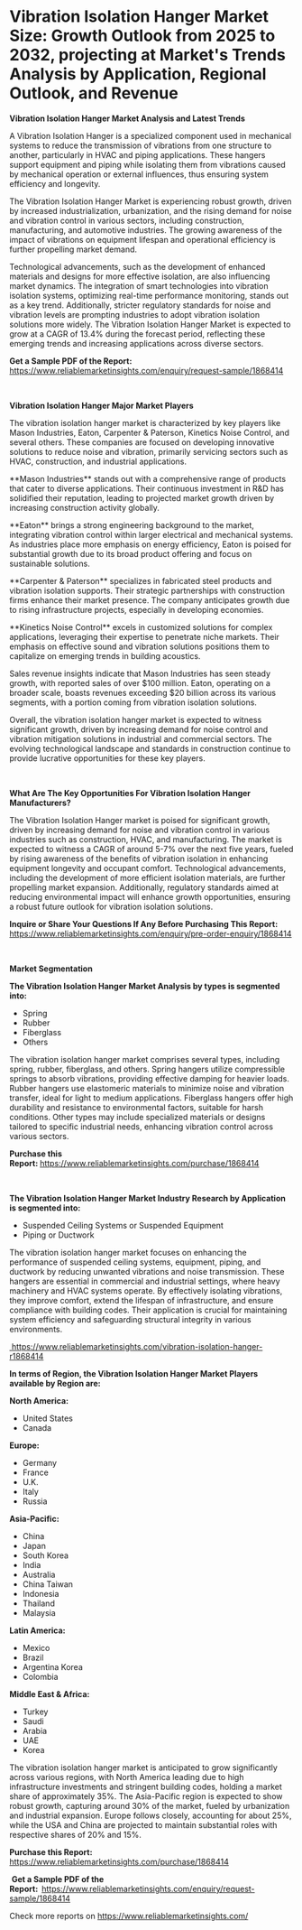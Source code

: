 <p><h1>Vibration Isolation Hanger Market Size: Growth Outlook from 2025 to 2032, projecting at Market's Trends Analysis by Application, Regional Outlook, and Revenue</h1></p><p><strong>Vibration Isolation Hanger Market Analysis and Latest Trends</strong></p>
<p><p>A Vibration Isolation Hanger is a specialized component used in mechanical systems to reduce the transmission of vibrations from one structure to another, particularly in HVAC and piping applications. These hangers support equipment and piping while isolating them from vibrations caused by mechanical operation or external influences, thus ensuring system efficiency and longevity.</p><p>The Vibration Isolation Hanger Market is experiencing robust growth, driven by increased industrialization, urbanization, and the rising demand for noise and vibration control in various sectors, including construction, manufacturing, and automotive industries. The growing awareness of the impact of vibrations on equipment lifespan and operational efficiency is further propelling market demand. </p><p>Technological advancements, such as the development of enhanced materials and designs for more effective isolation, are also influencing market dynamics. The integration of smart technologies into vibration isolation systems, optimizing real-time performance monitoring, stands out as a key trend. Additionally, stricter regulatory standards for noise and vibration levels are prompting industries to adopt vibration isolation solutions more widely. The Vibration Isolation Hanger Market is expected to grow at a CAGR of 13.4% during the forecast period, reflecting these emerging trends and increasing applications across diverse sectors.</p></p>
<p><strong>Get a Sample PDF of the Report:&nbsp;</strong> <a href="https://www.reliablemarketinsights.com/enquiry/request-sample/1868414?utm_campaign=2010&utm_medium=2&utm_source=Github&utm_content=ia&utm_term=16022025&utm_id=vibration-isolation-hanger">https://www.reliablemarketinsights.com/enquiry/request-sample/1868414</a></p>
<p>&nbsp;</p>
<p><strong>Vibration Isolation Hanger Major Market Players</strong></p>
<p><p>The vibration isolation hanger market is characterized by key players like Mason Industries, Eaton, Carpenter & Paterson, Kinetics Noise Control, and several others. These companies are focused on developing innovative solutions to reduce noise and vibration, primarily servicing sectors such as HVAC, construction, and industrial applications.</p><p>**Mason Industries** stands out with a comprehensive range of products that cater to diverse applications. Their continuous investment in R&D has solidified their reputation, leading to projected market growth driven by increasing construction activity globally.</p><p>**Eaton** brings a strong engineering background to the market, integrating vibration control within larger electrical and mechanical systems. As industries place more emphasis on energy efficiency, Eaton is poised for substantial growth due to its broad product offering and focus on sustainable solutions.</p><p>**Carpenter & Paterson** specializes in fabricated steel products and vibration isolation supports. Their strategic partnerships with construction firms enhance their market presence. The company anticipates growth due to rising infrastructure projects, especially in developing economies.</p><p>**Kinetics Noise Control** excels in customized solutions for complex applications, leveraging their expertise to penetrate niche markets. Their emphasis on effective sound and vibration solutions positions them to capitalize on emerging trends in building acoustics.</p><p>Sales revenue insights indicate that Mason Industries has seen steady growth, with reported sales of over $100 million. Eaton, operating on a broader scale, boasts revenues exceeding $20 billion across its various segments, with a portion coming from vibration isolation solutions.</p><p>Overall, the vibration isolation hanger market is expected to witness significant growth, driven by increasing demand for noise control and vibration mitigation solutions in industrial and commercial sectors. The evolving technological landscape and standards in construction continue to provide lucrative opportunities for these key players.</p></p>
<p>&nbsp;</p>
<p><strong>What Are The Key Opportunities For Vibration Isolation Hanger Manufacturers?</strong></p>
<p><p>The Vibration Isolation Hanger market is poised for significant growth, driven by increasing demand for noise and vibration control in various industries such as construction, HVAC, and manufacturing. The market is expected to witness a CAGR of around 5-7% over the next five years, fueled by rising awareness of the benefits of vibration isolation in enhancing equipment longevity and occupant comfort. Technological advancements, including the development of more efficient isolation materials, are further propelling market expansion. Additionally, regulatory standards aimed at reducing environmental impact will enhance growth opportunities, ensuring a robust future outlook for vibration isolation solutions.</p></p>
<p><strong>Inquire or Share Your Questions If Any Before Purchasing This Report:</strong> <a href="https://www.reliablemarketinsights.com/enquiry/pre-order-enquiry/1868414?utm_campaign=2010&utm_medium=2&utm_source=Github&utm_content=ia&utm_term=16022025&utm_id=vibration-isolation-hanger">https://www.reliablemarketinsights.com/enquiry/pre-order-enquiry/1868414</a></p>
<p>&nbsp;</p>
<p><strong>Market Segmentation</strong></p>
<p><strong>The Vibration Isolation Hanger Market Analysis by types is segmented into:</strong></p>
<p><ul><li>Spring</li><li>Rubber</li><li>Fiberglass</li><li>Others</li></ul></p>
<p><p>The vibration isolation hanger market comprises several types, including spring, rubber, fiberglass, and others. Spring hangers utilize compressible springs to absorb vibrations, providing effective damping for heavier loads. Rubber hangers use elastomeric materials to minimize noise and vibration transfer, ideal for light to medium applications. Fiberglass hangers offer high durability and resistance to environmental factors, suitable for harsh conditions. Other types may include specialized materials or designs tailored to specific industrial needs, enhancing vibration control across various sectors.</p></p>
<p><strong>Purchase this Report:&nbsp;</strong><a href="https://www.reliablemarketinsights.com/purchase/1868414?utm_campaign=2010&utm_medium=2&utm_source=Github&utm_content=ia&utm_term=16022025&utm_id=vibration-isolation-hanger">https://www.reliablemarketinsights.com/purchase/1868414</a></p>
<p>&nbsp;</p>
<p><strong>The Vibration Isolation Hanger Market Industry Research by Application is segmented into:</strong></p>
<p><ul><li>Suspended Ceiling Systems or Suspended Equipment</li><li>Piping or Ductwork</li></ul></p>
<p><p>The vibration isolation hanger market focuses on enhancing the performance of suspended ceiling systems, equipment, piping, and ductwork by reducing unwanted vibrations and noise transmission. These hangers are essential in commercial and industrial settings, where heavy machinery and HVAC systems operate. By effectively isolating vibrations, they improve comfort, extend the lifespan of infrastructure, and ensure compliance with building codes. Their application is crucial for maintaining system efficiency and safeguarding structural integrity in various environments.</p></p>
<p><a href="https://www.reliablemarketinsights.com/vibration-isolation-hanger-r1868414?utm_campaign=2010&utm_medium=2&utm_source=Github&utm_content=ia&utm_term=16022025&utm_id=vibration-isolation-hanger">&nbsp;https://www.reliablemarketinsights.com/vibration-isolation-hanger-r1868414</a></p>
<p><strong>In terms of Region, the Vibration Isolation Hanger Market Players available by Region are:</strong></p>
<p>
    <p> <strong> North America: </strong>
        <ul>
            <li>United States</li>
            <li>Canada</li>
        </ul>
        </p> 
    <p> <strong> Europe: </strong>
        <ul>
            <li>Germany</li>
            <li>France</li>
            <li>U.K.</li>
            <li>Italy</li>
            <li>Russia</li>
        </ul>
        </p> 
    <p> <strong> Asia-Pacific: </strong>
        <ul>
            <li>China</li>
            <li>Japan</li>
            <li>South Korea</li>
            <li>India</li>
            <li>Australia</li>
            <li>China Taiwan</li>
            <li>Indonesia</li>
            <li>Thailand</li>
            <li>Malaysia</li>
        </ul>
        </p> 
    <p> <strong> Latin America: </strong>
        <ul>
            <li>Mexico</li>
            <li>Brazil</li>
            <li>Argentina Korea</li>
            <li>Colombia</li>
        </ul>
        </p> 
    <p> <strong> Middle East & Africa: </strong>
        <ul>
            <li>Turkey</li>
            <li>Saudi</li>
            <li>Arabia</li>
            <li>UAE</li>
            <li>Korea</li>
        </ul>
    </p>
    </p>
<p><p>The vibration isolation hanger market is anticipated to grow significantly across various regions, with North America leading due to high infrastructure investments and stringent building codes, holding a market share of approximately 35%. The Asia-Pacific region is expected to show robust growth, capturing around 30% of the market, fueled by urbanization and industrial expansion. Europe follows closely, accounting for about 25%, while the USA and China are projected to maintain substantial roles with respective shares of 20% and 15%.</p></p>
<p><strong>Purchase this Report: </strong><a href="https://www.reliablemarketinsights.com/purchase/1868414?utm_campaign=2010&utm_medium=2&utm_source=Github&utm_content=ia&utm_term=16022025&utm_id=vibration-isolation-hanger">https://www.reliablemarketinsights.com/purchase/1868414</a></p>
<p>&nbsp;<strong>Get a Sample PDF of the Report:&nbsp;&nbsp;</strong><a href="https://www.reliablemarketinsights.com/enquiry/request-sample/1868414?utm_campaign=2010&utm_medium=2&utm_source=Github&utm_content=ia&utm_term=16022025&utm_id=vibration-isolation-hanger">https://www.reliablemarketinsights.com/enquiry/request-sample/1868414</a></p>
<p><strong></strong></p>
<p>Check more reports on <a href="https://www.reliablemarketinsights.com/?utm_campaign=2010&utm_medium=2&utm_source=Github&utm_content=ia&utm_term=16022025&utm_id=vibration-isolation-hanger">https://www.reliablemarketinsights.com/</a></p>